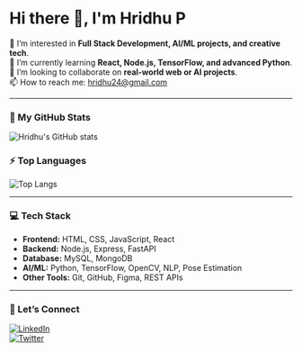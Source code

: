 # Hi there 👋, I'm Hridhu P

👀 I’m interested in **Full Stack Development, AI/ML projects, and creative tech**.  
🌱 I’m currently learning **React, Node.js, TensorFlow, and advanced Python**.  
💞️ I’m looking to collaborate on **real-world web or AI projects**.  
📫 How to reach me: [hridhu24@gmail.com](mailto:hridhu24@gmail.com)  

---

### 🔭 My GitHub Stats
![Hridhu's GitHub stats](https://github-readme-stats.vercel.app/api?username=hridhu24&show_icons=true&theme=radical)

### ⚡ Top Languages
![Top Langs](https://github-readme-stats.vercel.app/api/top-langs/?username=hridhu24&layout=compact&theme=radical)

---

### 💻 Tech Stack
- **Frontend:** HTML, CSS, JavaScript, React  
- **Backend:** Node.js, Express, FastAPI  
- **Database:** MySQL, MongoDB  
- **AI/ML:** Python, TensorFlow, OpenCV, NLP, Pose Estimation  
- **Other Tools:** Git, GitHub, Figma, REST APIs  

---

### 🌟 Let’s Connect
[![LinkedIn](https://img.shields.io/badge/LinkedIn-blue?style=flat-square&logo=linkedin&logoColor=white)](https://www.linkedin.com/in/hridhu-p)  
[![Twitter](https://img.shields.io/badge/Twitter-1DA1F2?style=flat-square&logo=twitter&logoColor=white)](https://twitter.com/hridhu)  
